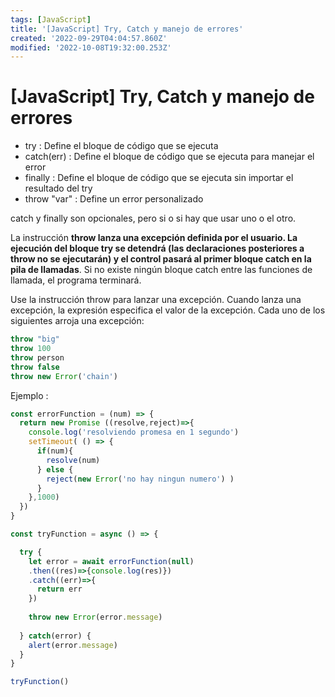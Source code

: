 ```yaml
---
tags: [JavaScript]
title: '[JavaScript] Try, Catch y manejo de errores'
created: '2022-09-29T04:04:57.860Z'
modified: '2022-10-08T19:32:00.253Z'
---
```


# [JavaScript] Try, Catch y manejo de errores

- try : Define el bloque de código que se ejecuta
- catch(err) : Define el bloque de código que se ejecuta para manejar el error
- finally : Define el bloque de código que se ejecuta sin importar el resultado del try
- throw "var" : Define un error personalizado

catch y finally son opcionales, pero si o si hay que usar uno o el otro.

La instrucción **throw lanza una excepción definida por el usuario. La ejecución del bloque try se detendrá (las declaraciones posteriores a throw no se ejecutarán) y el control pasará al primer bloque catch en la pila de llamadas**. Si no existe ningún bloque catch entre las funciones de llamada, el programa terminará.

Use la instrucción throw para lanzar una excepción. Cuando lanza una excepción, la expresión especifica el valor de la excepción. Cada uno de los siguientes arroja una excepción:

```js
throw "big"
throw 100
throw person
throw false
throw new Error('chain')
```

Ejemplo : 
```js
const errorFunction = (num) => {
  return new Promise ((resolve,reject)=>{
    console.log('resolviendo promesa en 1 segundo')
    setTimeout( () => {
      if(num){
        resolve(num)
      } else {
        reject(new Error('no hay ningun numero') )
      }
    },1000)
  })
}

const tryFunction = async () => {

  try {
    let error = await errorFunction(null)
    .then((res)=>{console.log(res)})
    .catch((err)=>{
      return err
    })
  
    throw new Error(error.message)
  
  } catch(error) {
    alert(error.message)
  }
}

tryFunction()
```


